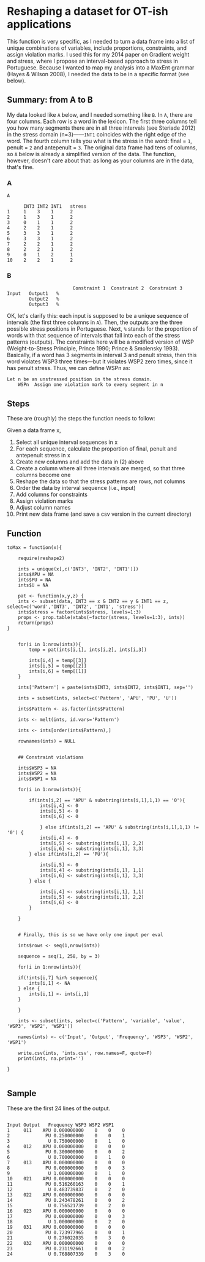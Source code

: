 # Reshaping a dataset for OT-ish applications

This function is very specific, as I needed to turn a data frame into a list of unique combinations of variables,
include proportions, constraints, and assign violation marks. I used this for my 2014 paper on Gradient weight and stress,
where I propose an interval-based approach to stress in Portuguese. Because I wanted to map my analysis into a MaxEnt grammar
(Hayes & Wilson 2008), I needed the data to be in a specific format (see below).

## Summary: from A to B

My data looked like ```A``` below, and I needed something like ```B```. In ```A```, there are four columns. Each row is a
word in the lexicon. The first three columns tell you how many segments there are in all three intervals (see Steriade 2012)
in the stress domain (n=3)——```INT1``` coincides with the right edge of the word. The fourth column tells you what is the stress in the word: final = ```1```, penult = ```2``` and
antepenult = ```3```. The original data frame had tens of columns, so ```A``` below is already a simplified version of the data.
The function, however, doesn't care about that: as long as your columns are in the data, that's fine.


### A

```{R}
A

      INT3 INT2 INT1   stress
1     1    3    1      2
2     1    3    1      2
3     0    1    1      2
4     2    2    1      2
5     3    3    1      2
6     3    3    1      2
7     2    2    1      2
8     2    2    1      2
9     0    1    2      1
10    2    2    1      2

```

### B

```{R}
                        Constraint 1  Constraint 2  Constraint 3
Input   Output1   %       
        Output2   %
        Output3   %

```

OK, let's clarify this: each input is supposed to be a unique sequence of intervals (the first three columns in ```A```). Then,
the outputs are the three possible stress positions in Portuguese. Next, ```%``` stands for the proportion of words with that
sequence of intervals that fall into each of the stress patterns (outputs). The constraints here will be a modified version of
WSP (Weight-to-Stress Principle, Prince 1990; Prince & Smolensky 1993). Basically, if a word has 3 segments in interval 3 and 
penult stress, then this word violates WSP3 three times—but it violates WSP2 zero times, since it has penult stress. Thus, 
we can define WSPn as:

```
Let n be an unstressed position in the stress domain.
    WSPn  Assign one violation mark to every segment in n
```

## Steps

These are (roughly) the steps the function needs to follow:

Given a data frame x,

1. Select all unique interval sequences in x
2. For each sequence, calculate the proportion of final, penult and antepenult stress in x
3. Create new columns and add the data in (2) above
4. Create a column where all three intervals are merged, so that three columns become one
5. Reshape the data so that the stress patterns are rows, not columns
6. Order the data by interval sequence (i.e., input)
7. Add columns for constraints
8. Assign violation marks
9. Adjust column names
10. Print new data frame (and save a csv version in the current directory)


## Function

```{R}
toMax = function(x){
	
	require(reshape2)
	
	ints = unique(x[,c('INT3', 'INT2', 'INT1')])
	ints$APU = NA
	ints$PU = NA
	ints$U = NA
	
	pat <- function(x,y,z) {
	ints <- subset(data, INT3 == x & INT2 == y & INT1 == z, select=c('word','INT3', 'INT2', 'INT1', 'stress'))
	ints$stress = factor(ints$stress, levels=1:3)
	props <- prop.table(xtabs(~factor(stress, levels=1:3), ints))
	return(props)
}
	
	
	for(i in 1:nrow(ints)){
		temp = pat(ints[i,1], ints[i,2], ints[i,3])
		
		ints[i,4] = temp[[3]]
		ints[i,5] = temp[[2]]
		ints[i,6] = temp[[1]]
	}
	
	ints['Pattern'] = paste(ints$INT3, ints$INT2, ints$INT1, sep='')
	
	ints = subset(ints, select=c('Pattern', 'APU', 'PU', 'U'))
	
	ints$Pattern <- as.factor(ints$Pattern)

	ints <- melt(ints, id.vars='Pattern')

	ints <- ints[order(ints$Pattern),]
	
	rownames(ints) = NULL
	

	## Constraint violations
	
	ints$WSP3 = NA
	ints$WSP2 = NA
	ints$WSP1 = NA
	
	for(i in 1:nrow(ints)){
		
		if(ints[i,2] == 'APU' & substring(ints[i,1],1,1) == '0'){
			ints[i,4] <- 0
			ints[i,5] <- 0
			ints[i,6] <- 0
			
			} else if(ints[i,2] == 'APU' & substring(ints[i,1],1,1) != '0') {
			ints[i,4] <- 0
			ints[i,5] <- substring(ints[i,1], 2,2)
			ints[i,6] <- substring(ints[i,1], 3,3)
		} else if(ints[i,2] == 'PU'){
				
			ints[i,5] <- 0
			ints[i,4] <- substring(ints[i,1], 1,1)
			ints[i,6] <- substring(ints[i,1], 3,3)
		} else {
				
			ints[i,4] <- substring(ints[i,1], 1,1)
			ints[i,5] <- substring(ints[i,1], 2,2)
			ints[i,6] <- 0
		}
		
	} 
	
	
	# Finally, this is so we have only one input per eval
	
	ints$rows <- seq(1,nrow(ints))
	
	sequence = seq(1, 258, by = 3)
	
	for(i in 1:nrow(ints)){
	
	if(!ints[i,7] %in% sequence){
		ints[i,1] <- NA
	} else {
		ints[i,1] <- ints[i,1]
	}
		
	}
	
	ints <- subset(ints, select=c('Pattern', 'variable', 'value', 'WSP3', 'WSP2', 'WSP1'))
	
	names(ints) <- c('Input', 'Output', 'Frequency', 'WSP3', 'WSP2', 'WSP1')
	
	write.csv(ints, 'ints.csv', row.names=F, quote=F)
	print(ints, na.print='')
	
}


```


## Sample

These are the first 24 lines of the output.


```{R}

Input Output   Frequency WSP3 WSP2 WSP1
1     011    APU 0.000000000    0    0    0
2             PU 0.250000000    0    0    1
3              U 0.750000000    0    1    0
4     012    APU 0.000000000    0    0    0
5             PU 0.300000000    0    0    2
6              U 0.700000000    0    1    0
7     013    APU 0.000000000    0    0    0
8             PU 0.000000000    0    0    3
9              U 1.000000000    0    1    0
10    021    APU 0.000000000    0    0    0
11            PU 0.516260163    0    0    1
12             U 0.483739837    0    2    0
13    022    APU 0.000000000    0    0    0
14            PU 0.243478261    0    0    2
15             U 0.756521739    0    2    0
16    023    APU 0.000000000    0    0    0
17            PU 0.000000000    0    0    3
18             U 1.000000000    0    2    0
19    031    APU 0.000000000    0    0    0
20            PU 0.723977965    0    0    1
21             U 0.276022035    0    3    0
22    032    APU 0.000000000    0    0    0
23            PU 0.231192661    0    0    2
24             U 0.768807339    0    3    0


```

